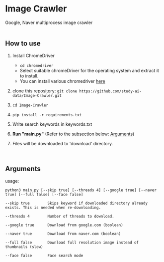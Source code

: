 # Image Crawler
Google, Naver multiprocess image crawler
<br><br>

## How to use
1. Install ChromeDriver
   * ```cd chromedriver```
   * Select suitable chromeDriver for the operating system and extract it to install.   
   * You can install various chromedriver [here](http://chromedriver.storage.googleapis.com/index.html)
   
2. clone this repository: ```git clone https://github.com/study-ai-data/Image-Crawler.git```
3. ```cd Image-Crawler```
2. ```pip install -r requirements.txt```
3. Write search keywords in keywords.txt
4. **Run "main.py"** (Refer to the subsection below: [Arguments](#Arguments))
5. Files will be downloaded to 'download' directory.
<br>

## Arguments
usage:
```
python3 main.py [--skip true] [--threads 4] [--google true] [--naver true] [--full false] [--face false]
```

```
--skip true        Skips keyword if downloaded directory already exists. This is needed when re-downloading.

--threads 4        Number of threads to download.

--google true      Download from google.com (boolean)

--naver true       Download from naver.com (boolean)

--full false       Download full resolution image instead of thumbnails (slow)

--face false       Face search mode
```
